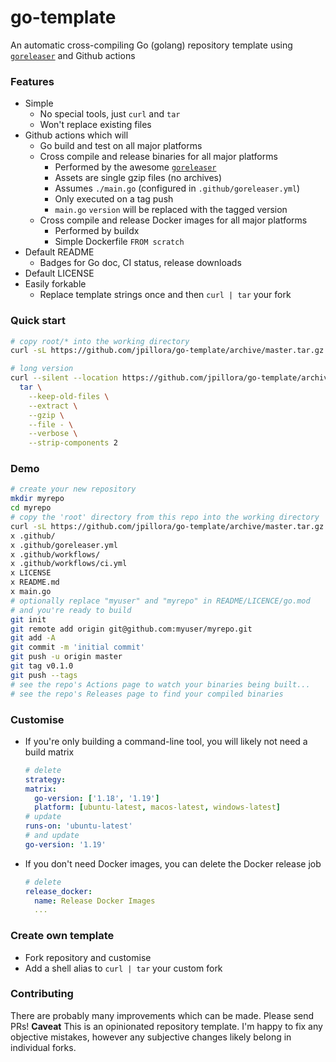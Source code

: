 # go-template

An automatic cross-compiling Go (golang) repository template using [`goreleaser`](https://github.com/goreleaser/goreleaser) and Github actions

### Features

* Simple
  * No special tools, just `curl` and `tar`
  * Won't replace existing files
* Github actions which will
  * Go build and test on all major platforms
  * Cross compile and release binaries for all major platforms
    * Performed by the awesome [`goreleaser`](https://github.com/goreleaser/goreleaser)
    * Assets are single gzip files (no archives)
    * Assumes `./main.go` (configured in `.github/goreleaser.yml`)
    * Only executed on a tag push
    * `main.go` `version` will be replaced with the tagged version
  * Cross compile and release Docker images for all major platforms
    * Performed by buildx
    * Simple Dockerfile `FROM scratch`
* Default README
  * Badges for Go doc, CI status, release downloads
* Default LICENSE
* Easily forkable
  * Replace template strings once and then `curl | tar` your fork

### Quick start

```sh
# copy root/* into the working directory
curl -sL https://github.com/jpillora/go-template/archive/master.tar.gz | tar kxzvf - --strip-components 2
```

```sh
# long version
curl --silent --location https://github.com/jpillora/go-template/archive/master.tar.gz | \
  tar \
    --keep-old-files \
    --extract \
    --gzip \
    --file - \
    --verbose \
    --strip-components 2
```

### Demo

```sh
# create your new repository
mkdir myrepo
cd myrepo
# copy the 'root' directory from this repo into the working directory
curl -sL https://github.com/jpillora/go-template/archive/master.tar.gz | tar kxzvf - --strip-components 2
x .github/
x .github/goreleaser.yml
x .github/workflows/
x .github/workflows/ci.yml
x LICENSE
x README.md
x main.go
# optionally replace "myuser" and "myrepo" in README/LICENCE/go.mod
# and you're ready to build
git init
git remote add origin git@github.com:myuser/myrepo.git
git add -A
git commit -m 'initial commit'
git push -u origin master
git tag v0.1.0
git push --tags
# see the repo's Actions page to watch your binaries being built...
# see the repo's Releases page to find your compiled binaries
```

### Customise

* If you're only building a command-line tool, you will likely not need a build matrix

  ```yml
  # delete
  strategy:
  matrix:
    go-version: ['1.18', '1.19']
    platform: [ubuntu-latest, macos-latest, windows-latest]
  # update
  runs-on: 'ubuntu-latest'
  # and update
  go-version: '1.19'
  ```

* If you don't need Docker images, you can delete the Docker release job

  ```yml
  # delete
  release_docker:
    name: Release Docker Images
    ...
  ```

### Create own template

* Fork repository and customise
* Add a shell alias to `curl | tar` your custom fork

### Contributing

There are probably many improvements which can be made. Please send PRs! **Caveat** This is an opinionated repository template. I'm happy to fix any objective mistakes, however any subjective changes likely belong in individual forks.

